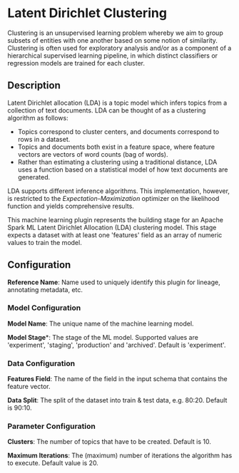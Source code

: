 
# Latent Dirichlet Clustering
Clustering is an unsupervised learning problem whereby we aim to group subsets of entities with one
another based on some notion of similarity. Clustering is often used for exploratory analysis and/or
as a component of a hierarchical supervised learning pipeline, in which distinct classifiers or regression
models are trained for each cluster.

## Description
Latent Dirichlet allocation (LDA) is a topic model which infers topics from a collection of text documents. 
LDA can be thought of as a clustering algorithm as follows:

* Topics correspond to cluster centers, and documents correspond to rows in a dataset.
* Topics and documents both exist in a feature space, where feature vectors are vectors 
  of word counts (bag of words).
* Rather than estimating a clustering using a traditional distance, LDA uses a function 
  based on a statistical model of how text documents are generated.
  
LDA supports different inference algorithms. This implementation, however, is restricted to the 
*Expectation-Maximization* optimizer on the likelihood function and yields comprehensive results.

This machine learning plugin represents the building stage for an Apache Spark ML Latent Dirichlet 
Allocation (LDA) clustering model. This stage expects a dataset with at least one 'features' field 
as an array of numeric values to train the model.

## Configuration
**Reference Name**: Name used to uniquely identify this plugin for lineage, annotating metadata, etc.

### Model Configuration
**Model Name**: The unique name of the machine learning model.

**Model Stage***: The stage of the ML model. Supported values are 'experiment', 'staging', 'production'
and 'archived'. Default is 'experiment'.

### Data Configuration
**Features Field**: The name of the field in the input schema that contains the feature vector.

**Data Split**: The split of the dataset into train & test data, e.g. 80:20. Default is 90:10.

### Parameter Configuration
**Clusters**: The number of topics that have to be created. Default is 10.

**Maximum Iterations**: The (maximum) number of iterations the algorithm has to execute. Default value is 20.